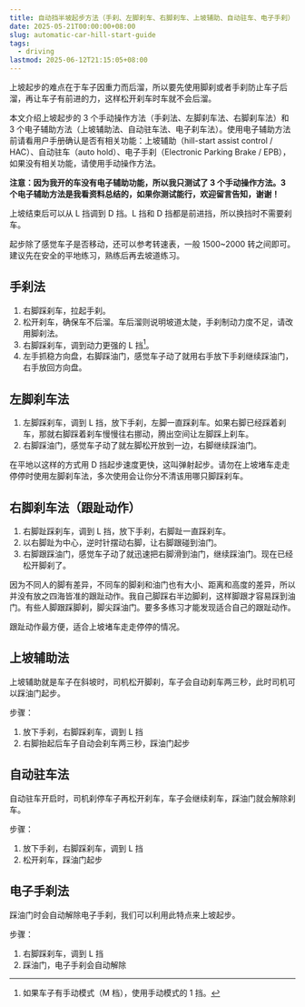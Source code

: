 ```yaml
---
title: 自动挡半坡起步方法（手刹、左脚刹车、右脚刹车、上坡辅助、自动驻车、电子手刹）
date: 2025-05-21T00:00:00+08:00
slug: automatic-car-hill-start-guide
tags:
  - driving
lastmod: 2025-06-12T21:15:05+08:00
---
```


上坡起步的难点在于车子因重力而后溜，所以要先使用脚刹或者手刹防止车子后溜，再让车子有前进的力，这样松开刹车时车就不会后溜。

本文介绍上坡起步的 3 个手动操作方法（手刹法、左脚刹车法、右脚刹车法）和 3 个电子辅助方法（上坡辅助法、自动驻车法、电子刹车法）。使用电子辅助方法前请看用户手册确认是否有相关功能：上坡辅助（hill-start assist control / HAC）、自动驻车（auto hold）、电子手刹（Electronic Parking Brake / EPB），如果没有相关功能，请使用手动操作方法。

**注意：因为我开的车没有电子辅助功能，所以我只测试了 3 个手动操作方法。3 个电子辅助方法是我看资料总结的，如果你测试能行，欢迎留言告知，谢谢！**

上坡结束后可以从 L 挡调到 D 挡。L 挡和 D 挡都是前进挡，所以换挡时不需要刹车。

起步除了感觉车子是否移动，还可以参考转速表，一般 1500~2000 转之间即可。建议先在安全的平地练习，熟练后再去坡道练习。

## 手刹法

1. 右脚踩刹车，拉起手刹。
1. 松开刹车，确保车不后溜。车后溜则说明坡道太陡，手刹制动力度不足，请改用脚刹法。
1. 右脚踩刹车，调到动力更强的 L 挡[^dang]。
1. 左手抓稳方向盘，右脚踩油门，感觉车子动了就用右手放下手刹继续踩油门，右手放回方向盘。

[^dang]: 如果车子有手动模式（M 档），使用手动模式的 1 挡。

## 左脚刹车法

1. 左脚踩刹车，调到 L 挡，放下手刹，左脚一直踩刹车。如果右脚已经踩着刹车，那就右脚踩着刹车慢慢往右挪动，腾出空间让左脚踩上刹车。
1. 右脚踩油门，感觉车子动了就左脚松开放到一边，右脚继续踩油门。

在平地以这样的方式用 D 挡起步速度更快，这叫弹射起步。请勿在上坡堵车走走停停时使用左脚刹车法，多次使用会让你分不清该用哪只脚踩刹车。

## 右脚刹车法（跟趾动作）

1. 右脚趾踩刹车，调到 L 挡，放下手刹，右脚趾一直踩刹车。
1. 以右脚趾为中心，逆时针摆动右脚，让右脚跟碰到油门。
1. 右脚跟踩油门，感觉车子动了就迅速把右脚滑到油门，继续踩油门。现在已经松开脚刹了。

因为不同人的脚有差异，不同车的脚刹和油门也有大小、距离和高度的差异，所以并没有放之四海皆准的跟趾动作。我自己脚踩右半边脚刹，这样脚跟才容易踩到油门。有些人脚跟踩脚刹，脚尖踩油门。要多多练习才能发现适合自己的跟趾动作。

跟趾动作最方便，适合上坡堵车走走停停的情况。

## 上坡辅助法

上坡辅助就是车子在斜坡时，司机松开脚刹，车子会自动刹车两三秒，此时司机可以踩油门起步。

步骤：

1. 放下手刹，右脚踩刹车，调到 L 挡
1. 右脚抬起后车子自动会刹车两三秒，踩油门起步

## 自动驻车法

自动驻车开启时，司机刹停车子再松开刹车，车子会继续刹车，踩油门就会解除刹车。

步骤：

1. 放下手刹，右脚踩刹车，调到 L 挡
1. 松开刹车，踩油门起步

## 电子手刹法

踩油门时会自动解除电子手刹，我们可以利用此特点来上坡起步。

步骤：

1. 右脚踩刹车，调到 L 挡
1. 踩油门，电子手刹会自动解除